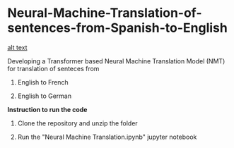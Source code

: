 # Neural-Machine-Translation-of-sentences-from-Spanish-to-English

[alt text](https://miro.medium.com/max/856/1*ZCFSvkKtppgew3cc7BIaug.png)

Developing a Transformer based Neural Machine Translation Model (NMT) for translation of senteces from 

1) English to French

2) English to German

**Instruction to run the code**

1) Clone the repository and unzip the folder

2) Run the "Neural Machine Translation.ipynb" jupyter notebook


